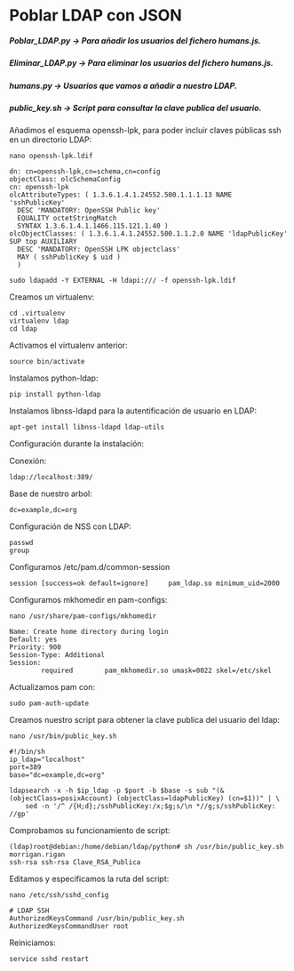 # Poblar LDAP con JSON

##### Poblar_LDAP.py -> Para añadir los usuarios del fichero humans.js.
##### Eliminar_LDAP.py -> Para eliminar los usuarios del fichero humans.js.
##### humans.py -> Usuarios que vamos a añadir a nuestro LDAP.
##### public_key.sh -> Script para consultar la clave publica del usuario.

Añadimos el esquema openssh-lpk, para poder incluir claves públicas ssh en un directorio LDAP:
```
nano openssh-lpk.ldif
```

```
dn: cn=openssh-lpk,cn=schema,cn=config
objectClass: olcSchemaConfig
cn: openssh-lpk
olcAttributeTypes: ( 1.3.6.1.4.1.24552.500.1.1.1.13 NAME 'sshPublicKey'
  DESC 'MANDATORY: OpenSSH Public key'
  EQUALITY octetStringMatch
  SYNTAX 1.3.6.1.4.1.1466.115.121.1.40 )
olcObjectClasses: ( 1.3.6.1.4.1.24552.500.1.1.2.0 NAME 'ldapPublicKey' SUP top AUXILIARY
  DESC 'MANDATORY: OpenSSH LPK objectclass'
  MAY ( sshPublicKey $ uid )
  )
```

```
sudo ldapadd -Y EXTERNAL -H ldapi:/// -f openssh-lpk.ldif
```

Creamos un virtualenv:
```
cd .virtualenv
virtualenv ldap
cd ldap
```

Activamos el virtualenv anterior:
```
source bin/activate
```

Instalamos python-ldap:
```
pip install python-ldap
```

Instalamos libnss-ldapd para la autentificación de usuario en LDAP:
```
apt-get install libnss-ldapd ldap-utils
```

Configuración durante la instalación:

Conexión:
```
ldap://localhost:389/
```

Base de nuestro arbol:
```
dc=example,dc=org
```
Configuración de NSS con LDAP:
```
passwd
group
```

Configuramos /etc/pam.d/common-session
```
session [success=ok default=ignore]     pam_ldap.so minimum_uid=2000
```

Configuramos mkhomedir en pam-configs:
```
nano /usr/share/pam-configs/mkhomedir
```

```
Name: Create home directory during login
Default: yes
Priority: 900
Session-Type: Additional
Session:
        required        pam_mkhomedir.so umask=0022 skel=/etc/skel
```

Actualizamos pam con:
```
sudo pam-auth-update
```

Creamos nuestro script para obtener la clave publica del usuario del ldap:
```
nano /usr/bin/public_key.sh
```

```
#!/bin/sh
ip_ldap="localhost"
port=389
base="dc=example,dc=org"

ldapsearch -x -h $ip_ldap -p $port -b $base -s sub "(&(objectClass=posixAccount) (objectClass=ldapPublicKey) (cn=$1))" | \
	sed -n '/^ /{H;d};/sshPublicKey:/x;$g;s/\n *//g;s/sshPublicKey: //gp'
```

Comprobamos su funcionamiento de script:
```
(ldap)root@debian:/home/debian/ldap/python# sh /usr/bin/public_key.sh morrigan.rigan
ssh-rsa ssh-rsa Clave_RSA_Publica
```

Editamos y especificamos la ruta del script:
```
nano /etc/ssh/sshd_config
```

```
# LDAP SSH
AuthorizedKeysCommand /usr/bin/public_key.sh
AuthorizedKeysCommandUser root
```

Reiniciamos:
```
service sshd restart
```